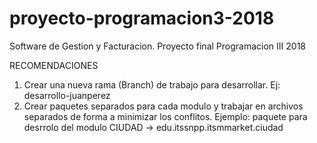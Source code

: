 # proyecto-programacion3-2018
Software de Gestion y Facturacion. Proyecto final Programacion III 2018

RECOMENDACIONES
1) Crear una nueva rama (Branch) de trabajo para desarrollar. Ej: desarrollo-juanperez
2) Crear paquetes separados para cada modulo y trabajar en archivos separados de forma a minimizar los conflitos. Ejemplo: paquete para desrrolo del modulo CIUDAD -> edu.itssnpp.itsmmarket.ciudad
